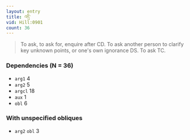 ```yaml
---
layout: entry
title: འདྲི་
vid: Hill:0901
count: 36
---
```

> To ask, to ask for, enquire after CD\. To ask another person to clarify key unknown points, or one's own ignorance DS\. To ask TC\.


### Dependencies (N = 36)
* `arg1` 4
* `arg2` 5
* `argcl` 18
* `aux` 1
* `obl` 6


### With unspecified obliques
* `arg2` `obl` 3
